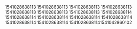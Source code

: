 1541028638113
1541028638113
1541028638113
1541028638113
1541028638113
1541028638113
1541028638113
1541028638114
1541028638114
1541028638114
1541028638114
1541028638114
1541028638114
1541028638114
15410286381141541042860102